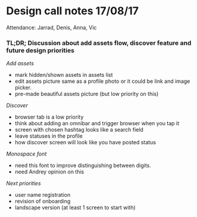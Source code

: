 # Design call notes 17/08/17

Attendance: Jarrad, Denis, Anna, Vic

### TL;DR; Discussion about add assets flow, discover feature and future design priorities

*Add assets*

- mark hidden/shown assets in assets list
- edit assets picture same as a profile photo or it could be link and image picker.
- pre-made beautiful assets picture (but low priority on this)

*Discover*

- browser tab is a low priority
- think about adding an omnibar and trigger browser when you tap it
- screen with chosen hashtag looks like a search field
- leave statuses in the profile
- how discover screen will look like you have posted status

*Monospace font*

- need this font to improve distinguishing between digits.
- need Andrey opinion on this

*Next priorities*

- user name registration
- revision of onboarding
- landscape version (at least 1 screen to start with)

